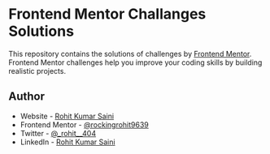 # Frontend Mentor Challanges Solutions

This repository contains the solutions of challenges by [Frontend Mentor](https://www.frontendmentor.io/). Frontend Mentor challenges help you improve your coding skills by building realistic projects.

## Author

- Website - [Rohit Kumar Saini](https://portfolio-45b9b.web.app/)
- Frontend Mentor - [@rockingrohit9639](https://www.frontendmentor.io/profile/rockingrohit9639)
- Twitter - [@\_rohit\_\_404](https://twitter.com/_rohit__404)
- LinkedIn - [Rohit Kumar Saini](https://www.linkedin.com/in/rohit-kumar-saini/)
